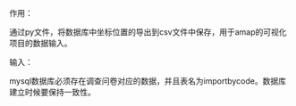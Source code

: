 作用：

通过py文件，将数据库中坐标位置的导出到csv文件中保存，用于amap的可视化项目的数据输入。



输入：

mysql数据库必须存在调查问卷对应的数据，并且表名为importbycode。数据库建立时候要保持一致性。

